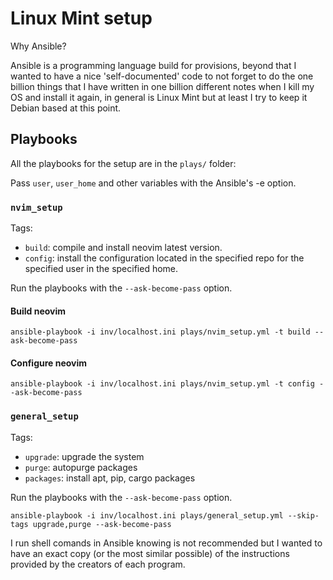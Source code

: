 # Linux Mint setup

Why Ansible?

Ansible is a programming language build for provisions, beyond that I wanted
to have a nice 'self-documented' code to not forget to do the one billion things that
I have written in one billion different notes when I kill my OS and
install it again, in general is Linux Mint but at least I try to keep it Debian 
based at this point.

## Playbooks

All the playbooks for the setup are in the `plays/` folder:

Pass `user`, `user_home` and other variables with the Ansible's -e option.

### `nvim_setup`

Tags:
- `build`: compile and install neovim latest version.
- `config`: install the configuration located in the specified repo for the specified user in the specified home.

Run the playbooks with the `--ask-become-pass` option.

#### Build neovim

```terminal
ansible-playbook -i inv/localhost.ini plays/nvim_setup.yml -t build --ask-become-pass
```

#### Configure neovim

```terminal
ansible-playbook -i inv/localhost.ini plays/nvim_setup.yml -t config --ask-become-pass
```

### `general_setup`

Tags:
- `upgrade`: upgrade the system 
- `purge`: autopurge packages
- `packages`: install apt, pip, cargo packages

Run the playbooks with the `--ask-become-pass` option.

```terminal
ansible-playbook -i inv/localhost.ini plays/general_setup.yml --skip-tags upgrade,purge --ask-become-pass
```

I run shell comands in Ansible knowing is not recommended but I wanted to have an exact copy (or the most similar possible) of the instructions provided by the creators of each program.
